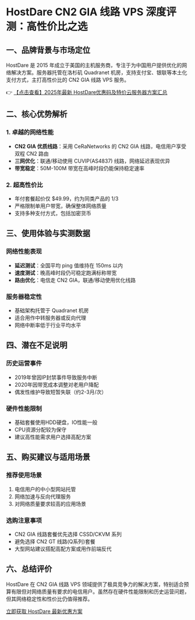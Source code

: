 # HostDare CN2 GIA 线路 VPS 深度评测：高性价比之选

## 一、品牌背景与市场定位

HostDare 是 2015 年成立于美国的主机服务商，专注于为中国用户提供优化的网络解决方案。服务器托管在洛杉矶 Quadranet 机房，支持支付宝、银联等本土化支付方式，主打高性价比的 CN2 GIA 线路 VPS 服务。

👉 [【点击查看】2025年最新 HostDare优惠码及特价云服务器方案汇总](https://bit.ly/hostdare)

## 二、核心优势解析

### 1. 卓越的网络性能
- **CN2 GIA 优质线路**：采用 CeRaNetworks 的 CN2 GIA 线路，电信用户享受双程 CN2 路由
- **三网优化**：联通/移动使用 CUVIP(AS4837) 线路，网络延迟表现优异
- **带宽稳定**：50M-100M 带宽在高峰时段仍能保持稳定速率

### 2. 超高性价比
- 年付套餐起价仅 $49.99，约为同类产品的 1/3
- 严格限制单用户带宽，确保整体网络质量
- 支持多种支付方式，包括加密货币

## 三、使用体验与实测数据

### 网络性能表现
- **延迟测试**：全国平均 ping 值维持在 150ms 以内
- **速度测试**：晚高峰时段仍可稳定跑满标称带宽
- **路由优化**：电信走 CN2 GIA，联通/移动使用优化线路

### 服务器稳定性
- 基础架构托管于 Quadranet 机房
- 适合用作中转服务器或反向代理
- 网络中断率低于行业平均水平

## 四、潜在不足说明

### 历史运营事件
- 2019年曾因IP封禁事件导致服务中断
- 2020年因带宽成本调整对老用户降配
- 偶发性维护导致短暂失联（约2-3月/次）

### 硬件性能限制
- 基础套餐使用HDD硬盘，IO性能一般
- CPU资源分配较为保守
- 建议高性能需求用户选择高配方案

## 五、购买建议与适用场景

### 推荐使用场景
1. 电信用户的中小型网站托管
2. 网络加速与反向代理服务
3. 对网络质量要求较高的应用场景

### 选购注意事项
- CN2 GIA 线路套餐优先选择 CSSD/CKVM 系列
- 避免选择 CN2 GT 线路(Q系列)套餐
- 大型网站建议搭配高配方案或用作前端反代

## 六、总结评价

HostDare 在 CN2 GIA 线路 VPS 领域提供了极具竞争力的解决方案，特别适合预算有限但对网络质量有要求的电信用户。虽然存在硬件性能限制和历史运营问题，但其网络稳定性和性价比仍值得推荐。

[立即获取 HostDare 最新优惠方案](https://bit.ly/hostdare)